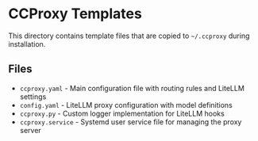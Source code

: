 # CCProxy Templates

This directory contains template files that are copied to `~/.ccproxy` during installation.

## Files

- `ccproxy.yaml` - Main configuration file with routing rules and LiteLLM settings
- `config.yaml` - LiteLLM proxy configuration with model definitions
- `ccproxy.py` - Custom logger implementation for LiteLLM hooks
- `ccproxy.service` - Systemd user service file for managing the proxy server
